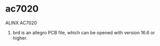 # ac7020
ALINX AC7020

1. brd is an allegro PCB file, which can be opened with version 16.6 or higher.
